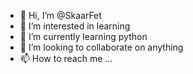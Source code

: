 - 👋 Hi, I’m @SkaarFet
- 👀 I’m interested in learning
- 🌱 I’m currently learning python
- 💞️ I’m looking to collaborate on anything
- 📫 How to reach me ...

<!---
SkaarFet/SkaarFet is a ✨ special ✨ repository because its `README.md` (this file) appears on your GitHub profile.
You can click the Preview link to take a look at your changes.
--->
